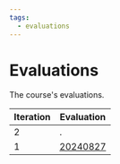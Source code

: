 ```yaml
---
tags:
  - evaluations
---
```


# Evaluations

The course's evaluations.

Iteration|Evaluation
---------|------------------------------
2        |.
1        |[20240827](20240827/README.md)
